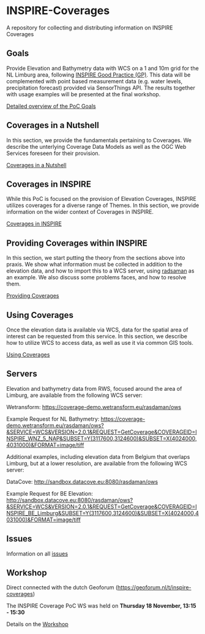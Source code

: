 # INSPIRE-Coverages
A repository for collecting and distributing information on INSPIRE Coverages


## Goals

Provide Elevation and Bathymetry data with WCS on a 1 and 10m grid for the NL Limburg area, following [INSPIRE Good Practice (GP)](https://inspire.ec.europa.eu/good-practice/ogc-compliant-inspire-coverage-data-and-service-implementation). This data will be complemented with point based measurement data (e.g. water levels, precipitation forecast) provided via SensorThings API. The results together with usage examples will be presented at the final workshop.

[Detailed overview of the PoC Goals](docs/goals.md)

## Coverages in a Nutshell
In this section, we provide the fundamentals pertaining to Coverages. We describe the unterlying Coverage Data Models as well as the OGC Web Services foreseen for their provision.

[Coverages in a Nutshell](docs/nutshell.md)

## Coverages in INSPIRE
While this PoC is focused on the provision of Elevation Coverages, INSPIRE utilizes coverages for a diverse range of Themes. In this section, we provide information on the wider context of Coverages in INSPIRE.

[Coverages in INSPIRE](docs/INSPIRE.md)

## Providing Coverages within INSPIRE
In this section, we start putting the theory from the sections above into praxis. We show what information must be collected in addition to the elevation data, and how to import this to a WCS server, using [radsaman](http://rasdaman.org/) as an example. We also discuss some problems faces, and how to resolve them.

[Providing Coverages](docs/ProvidingCoverages.md)

## Using Coverages
Once the elevation data is available via WCS, data for the spatial area of interest can be requested from this service. In this section, we describe how to utilize WCS to access data, as well as use it via common GIS tools.

[Using Coverages](docs/UsingCoverages.md)

## Servers

Elevation and bathymetry data from RWS, focused around the area of Limburg, are available from the following WCS server:

Wetransform: https://coverage-demo.wetransform.eu/rasdaman/ows

Example Request for NL Bathymetry: https://coverage-demo.wetransform.eu/rasdaman/ows?&SERVICE=WCS&VERSION=2.0.1&REQUEST=GetCoverage&COVERAGEID=INSPIRE_WNZ_5_NAP&SUBSET=Y(3117600,3124600)&SUBSET=X(4024000,4031000)&FORMAT=image/tiff

Additional examples, including elevation data from Belgium that overlaps Limburg, but at a lower resolution, are available from the following WCS server:

DataCove: http://sandbox.datacove.eu:8080/rasdaman/ows

Example Request for BE Elevation: http://sandbox.datacove.eu:8080/rasdaman/ows?&SERVICE=WCS&VERSION=2.0.1&REQUEST=GetCoverage&COVERAGEID=INSPIRE_BE_Limburg&SUBSET=Y(3117600,3124600)&SUBSET=X(4024000,4031000)&FORMAT=image/tiff

## Issues

Information on all [issues](docs/Issues.md)

## Workshop 
Direct connected with the dutch Geoforum (https://geoforum.nl/t/inspire-coverages)

The INSPIRE Coverage PoC WS was held on **Thursday 18 November, 13:15 - 15:30**

Details on the [Workshop](docs/Workshop.md)
